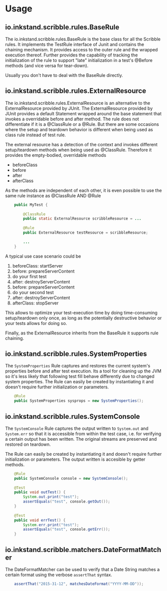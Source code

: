 Usage
=====

io.inkstand.scribble.rules.BaseRule
-----------------------------------

The io.inkstand.scribble.rules.BaseRule is the base class for all the Scribble rules. It implements the TestRule 
interface of Junit and contains the chaining mechanism. It provides access to the outer rule and the wrapped execution 
thereof. Further provides the capability of tracking the initialization of the rule to support "late" initialization 
in a test's @Before methods (and vice versa for tear-down).

Usually you don't have to deal with the BaseRule directly.

io.inkstand.scribble.rules.ExternalResource
-------------------------------------------

The io.inkstand.scribble.rules.ExternalResource is an alternative to the ExternalResource provided by JUnit. The 
ExternalResource provided by JUnit provides a default Statement wrapped around the base statement that invokes a 
overridable before and after method. The rule does not differentiate if it is a @ClassRule or a @Rule. But there are 
some occasions where the setup and teardown behavior is different when being used as class rule instead of test rule.

The external resource has a detection of the context and invokes different setup/teardown methods when being used as 
@ClassRule. Therefore it provides the empty-bodied, overridable methods

- beforeClass
- before
- after
- afterClass

As the methods are independent of each other, it is even possible to use the same rule instance as @ClassRule AND @Rule

```java
    public MyTest {
 
        @ClassRule
        public static ExternalResource scribbleResource = ...
         
        @Rule
        public ExternalResource testResource = scribbleResource;
         
        ...
    }
```

A typical use case scenario could be

1. beforeClass: startServer
2. before: prepareServerContent
3. do your first test
4. after: destroyServerContent
5. before: prepareServerContent
6. do your second test
7. after: destroyServerContent
8. afterClass: stopServer

This allows to optimize your test-execution time by doing time-consuming setup/teardown only once, as long as the 
potentially destructive behavior or your tests allows for doing so.

Finally, as the ExternalResource inherits from the BaseRule it supports rule chaining.

io.inkstand.scribble.rules.SystemProperties
-------------------------------------------

The `SystemProperties` Rule captures and restores the current system's properties before and after test execution.
Its a tool for cleaning up the JVM so it's less likely that following test fill behave differently due to changed
system properties. 
The Rule can easily be created by instantiating it and doesn't require further initialization or parameters.

```java
    @Rule
    public SystemProperties sysprops = new SystemProperties();
```
    
io.inkstand.scribble.rules.SystemConsole
----------------------------------------
The `SystemConsole` Rule captures the output written to `System.out` and `System.err` so that it is accessible from 
within the test case, i.e. for verifying a certain output has been written. The original streams are preserved and
restored on teardown.

The Rule can easily be created by instantiating it and doesn't require further initialization or parameters. The output
written is accesible by getter methods.

```java
    @Rule
    public SystemConsole console = new SystemConsole();
    
    @Test
    public void outTest() {
        System.out.print("test");
        assertEquals("test", console.getOut());
    }
    
    @Test
    public void errTest() {
        System.err.print("test");
        assertEquals("test", console.getErr());
    }
```

io.inkstand.scribble.matchers.DateFormatMatcher
-----------------------------------------------

The DateFormatMatcher can be used to verify that a Date String matches a certain format using the verbose `assertThat`
syntax.

```java
    assertThat("2015-31-12", matchesDateFormat("YYYY-MM-DD"));
```
